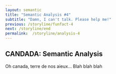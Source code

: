 ```yaml
---
layout: semantic
title: "Semantic Analysis #4"
subtitle: "Damn, I can't talk. Please help me!"
previous: /storyline/funfact-4
next: /storyline/end
permalink:  /storyline/analysis-4
---
```


## CANDADA: Semantic Analysis
Oh canada, terre de nos aieux... Blah blah blah

